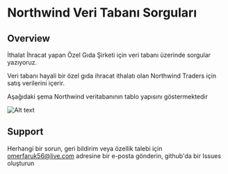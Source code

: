 # Northwind Veri Tabanı Sorguları

## Overview 

İthalat İhracat yapan Özel Gıda Şirketi için veri tabanı üzerinde sorgular yazıyoruz. 
 </br>
 
Veri tabanı hayali bir özel gıda ihracat ithalatı olan Northwind Traders için satış verilerini içerir.

Aşağıdaki şema Northwind veritabanının tablo yapısını göstermektedir

![Alt text](https://i.ibb.co/k9119H5/db-diagram.png "Title")

## <b>Support</b>
Herhangi bir sorun, geri bildirim veya özellik talebi için omerfaruk56@live.com adresine bir e-posta gönderin, github'da bir Issues oluşturun
<br>
